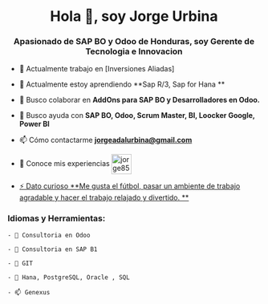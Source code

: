 <h1 align="center">Hola 👋, soy Jorge Urbina</h1>
<h3 align="center">Apasionado de SAP BO y Odoo de Honduras, soy Gerente de Tecnologia e Innovacion</h3>
<p align="left">
  <a>

- 🔭 Actualmente trabajo en [Inversiones Aliadas]

- 🌱 Actualmente estoy aprendiendo **Sap R/3, Sap for Hana **

- 👯 Busco colaborar en **AddOns para SAP BO y Desarrolladores en Odoo.**

- 🤝 Busco ayuda con **SAP BO, Odoo, Scrum Master, BI, Loocker Google, Power BI**

- 📫 Cómo contactarme **jorgeadalurbina@gmail.com**

- 📄 Conoce mis experiencias  <a href="https://www.linkedin.com/in/jorge-urbina-hn/" target="blank"><img align="center" src="https://raw.githubusercontent.com/rahuldkjain/github-profile-readme-generator /master/src/images/icons/Social/linked-in-alt.svg" alt="jorge852001" height="40" width="40" />

- ⚡ Dato curioso **Me gusta el fútbol, ​​pasar un ambiente de trabajo agradable y hacer el trabajo relajado y divertido. **
  </a> 
  </p>
  


<h3 align="left">Idiomas y Herramientas:</h3>
<p align="left">
  <a>
    
    - 🔭 Consultoria en Odoo

    - 🐸 Consultoria en SAP B1

    - 👯 GIT

    - 🤝 Hana, PostgreSQL, Oracle , SQL  

    - 📫 Genexus 
  </a> 
  </p>



